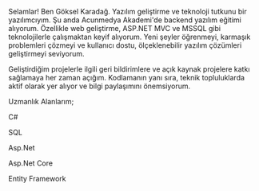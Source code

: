 Selamlar! Ben Göksel Karadağ. Yazılım geliştirme ve teknoloji tutkunu bir yazılımcıyım. Şu anda Acunmedya Akademi'de backend yazılım eğitimi alıyorum. Özellikle web geliştirme, ASP.NET MVC ve MSSQL gibi teknolojilerle çalışmaktan keyif alıyorum. Yeni şeyler öğrenmeyi, karmaşık problemleri çözmeyi ve kullanıcı dostu, ölçeklenebilir yazılım çözümleri geliştirmeyi seviyorum.

Geliştirdiğim projelerle ilgili geri bildirimlere ve açık kaynak projelere katkı sağlamaya her zaman açığım. Kodlamanın yanı sıra, teknik topluluklarda aktif olarak yer alıyor ve bilgi paylaşımını önemsiyorum.

Uzmanlık Alanlarım;

C#

SQL

Asp.Net

Asp.Net Core

Entity Framework
